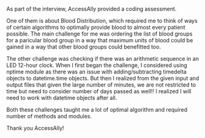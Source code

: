 As part of the interview, AccessAlly provided a coding assessment.

One of them is about Blood Distribution, which required me to think of ways of certain algorithms to optimally provide blood to almost every patient possible. The main challenge for me was ordering the list of blood groups for a paricular blood group in a way that maximum units of blood could be gained in a way that other blood groups could benefitted too.

The other challenge was checking if there was an arithmetic sequence in an LED 12-hour clock. When I first began the challenge, I considered using nptime module as there was an issue with adding/subtracting timedelta objects to datetime.time objects. But then I realized from the given input and output files that given the large number of minutes, we are not restricted to time but need to consider number of days passed as well!! I realized I will need to work with datetime objects after all.

Both these challenges taught me a lot of optimal algorithm and required number of methods and modules.

Thank you AccessAlly!
